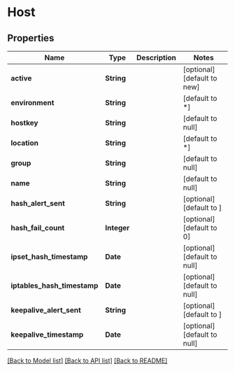 # Host
## Properties

| Name | Type | Description | Notes |
|------------ | ------------- | ------------- | -------------|
| **active** | **String** |  | [optional] [default to new] |
| **environment** | **String** |  | [default to *] |
| **hostkey** | **String** |  | [default to null] |
| **location** | **String** |  | [default to *] |
| **group** | **String** |  | [default to null] |
| **name** | **String** |  | [default to null] |
| **hash\_alert\_sent** | **String** |  | [optional] [default to ] |
| **hash\_fail\_count** | **Integer** |  | [optional] [default to 0] |
| **ipset\_hash\_timestamp** | **Date** |  | [optional] [default to null] |
| **iptables\_hash\_timestamp** | **Date** |  | [optional] [default to null] |
| **keepalive\_alert\_sent** | **String** |  | [optional] [default to ] |
| **keepalive\_timestamp** | **Date** |  | [optional] [default to null] |

[[Back to Model list]](../README.md#documentation-for-models) [[Back to API list]](../README.md#documentation-for-api-endpoints) [[Back to README]](../README.md)

